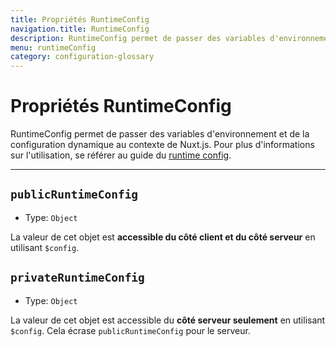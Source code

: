 ```yaml
---
title: Propriétés RuntimeConfig
navigation.title: RuntimeConfig
description: RuntimeConfig permet de passer des variables d'environnement et de la configuration dynamique au contexte de Nuxt.js.
menu: runtimeConfig
category: configuration-glossary
---
```

# Propriétés RuntimeConfig

RuntimeConfig permet de passer des variables d'environnement et de la configuration dynamique au contexte de Nuxt.js. Pour plus d'informations sur l'utilisation, se référer au guide du [runtime config](/docs/runtime-config).

---
## `publicRuntimeConfig`

- Type: `Object`

La valeur de cet objet est **accessible du côté client et du côté serveur** en utilisant `$config`.

## `privateRuntimeConfig`

- Type: `Object`

La valeur de cet objet est accessible du **côté serveur seulement** en utilisant `$config`. Cela écrase `publicRuntimeConfig` pour le serveur.
